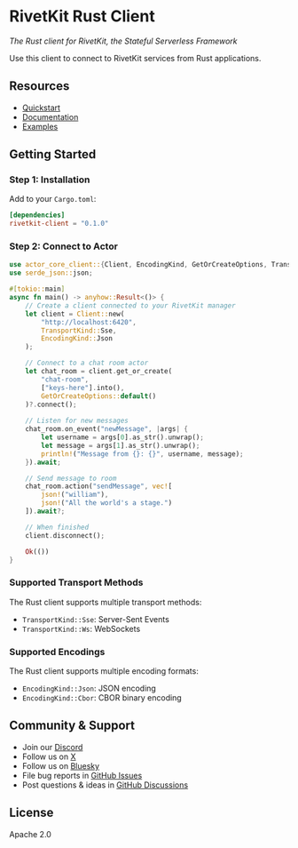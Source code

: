 # RivetKit Rust Client

_The Rust client for RivetKit, the Stateful Serverless Framework_

Use this client to connect to RivetKit services from Rust applications.

## Resources

- [Quickstart](https://rivetkit.org/introduction)
- [Documentation](https://rivetkit.org/clients/rust)
- [Examples](https://github.com/rivet-gg/rivetkit/tree/main/examples)

## Getting Started

### Step 1: Installation

Add to your `Cargo.toml`:

```toml
[dependencies]
rivetkit-client = "0.1.0"
```

### Step 2: Connect to Actor

```rust
use actor_core_client::{Client, EncodingKind, GetOrCreateOptions, TransportKind};
use serde_json::json;

#[tokio::main]
async fn main() -> anyhow::Result<()> {
    // Create a client connected to your RivetKit manager
    let client = Client::new(
        "http://localhost:6420",
        TransportKind::Sse,
        EncodingKind::Json
    );

    // Connect to a chat room actor
    let chat_room = client.get_or_create(
        "chat-room",
        ["keys-here"].into(),
        GetOrCreateOptions::default()
    )?.connect();
    
    // Listen for new messages
    chat_room.on_event("newMessage", |args| {
        let username = args[0].as_str().unwrap();
        let message = args[1].as_str().unwrap();
        println!("Message from {}: {}", username, message);
    }).await;

    // Send message to room
    chat_room.action("sendMessage", vec![
        json!("william"),
        json!("All the world's a stage.")
    ]).await?;

    // When finished
    client.disconnect();

    Ok(())
}
```

### Supported Transport Methods

The Rust client supports multiple transport methods:

- `TransportKind::Sse`: Server-Sent Events
- `TransportKind::Ws`: WebSockets

### Supported Encodings

The Rust client supports multiple encoding formats:

- `EncodingKind::Json`: JSON encoding
- `EncodingKind::Cbor`: CBOR binary encoding

## Community & Support

- Join our [Discord](https://rivet.gg/discord)
- Follow us on [X](https://x.com/rivet_gg)
- Follow us on [Bluesky](https://bsky.app/profile/rivet.gg)
- File bug reports in [GitHub Issues](https://github.com/rivet-gg/rivetkit/issues)
- Post questions & ideas in [GitHub Discussions](https://github.com/rivet-gg/rivetkit/discussions)

## License

Apache 2.0
